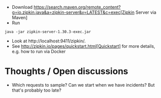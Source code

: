 

* Download https://search.maven.org/remote_content?g=io.zipkin.java&a=zipkin-server&v=LATEST&c=exec[Zipkin Server via Maven]
* Run

```java -jar zipkin-server-1.30.3-exec.jar```

* Look at http://localhost:9411/zipkin/.
* See http://zipkin.io/pages/quickstart.html[Quickstart] for more details, e.g. how to run via Docker


# Thoughts / Open discussions

- Which requests to sample? Can we start when we have incidents? But that's probably too late? 